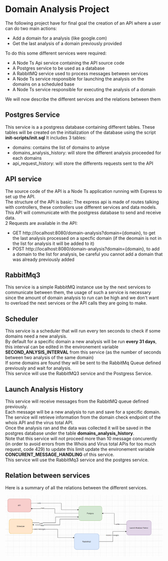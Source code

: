 # Domain Analysis Project

The following project have for final goal the creation of an API where a user can do two main actions: 
* Add a domain for a analysis (like google.com)
* Get the last analysis of a domain previously provided

To do this some different services were required:
* A Node Ts Api service containing the API source code
* A Postgres service to be used as a database
* A RabbitMQ service used to process messages between services
* A Node Ts service responsible for launching the analysis on the domains on a scheduled base
* A Node Ts service responsible for executing the analysis of a domain

We will now describe the different services and the relations between them

## Postgres Service

This service is a a postgress database containing different tables. 
These tables will be created on the initialization of the database using the script **init-scripts/init.sql** 
It includes 3 tables:
* domains: contains the list of domains to anlyse
* domains_analysis_history: will store the different analysis proceeded for each domains
* api_request_history: will store the differents requests sent to the API

## API service

The source code of the API is a Node Ts application running with Express to set up the API.  
The structure of the API is basic: The express api is made of routes talking with controllers, these controllers use different services and data models.  
This API will communicate with the postgress database to send and receive data.  
2 Requests are available in the API:  
* GET http://localhost:8080/domain-analysis?domain={domain}, to get the last analysis processed on a specfic domain (if the deomain is not in the list for analysis it will be added to it)
* POST http://localhost:8080/domain-analysis?domain={domain}, to add a domain to the list for analysis, be careful you cannot add a domain that was already previously added

## RabbitMq3

This service is a simple RabbitMQ instance use by the next services to communicate between them, the usage of such a service is necessary since the amount of domain analysis to run can be high and we don't want to overload the next services or the API calls they are going to make.  

## Scheduler

This service is a scheduler that will run every ten seconds to check if some domains need a new analysis.  
By default for a specific domain a new analysis will be run **every 31 days**, this interval can be edited in the environement variable **SECOND_ANLYSIS_INTERVAL** from this service (as the number of seconds between two analysis of the same domain)   
If some domains are found they will be sent to the RabbitMq Queue defined previously and wait for analysis.  
This service will use the RabbitMQ3 service and the Postgress Service.  

## Launch Analysis History

This service will receive messages from the RabbitMQ queue defined previously.   
Each message will be a new analysis to run and save for a specific domain.  
The service will retrieve information from the domain check endpoint of the whois API and the virus total API.  
Once the analysis ran and the data was collected it will be saved in the postgres database under the table **domains_analysis_history**.  
Note that this service will not proceed more than 10 message concurently (in order to avoid errors from the Whois and Virus total APis for too much request, code 429) to update this limit update the environement variable **CONCURENT_MESSAGE_HANDLING** of this service.  
This service will use the RabbitMq3 service and the postgres service.  

## Relation between services

Here is a summary of all the relations between the different services.  

![services relations](./services-relations.png)




